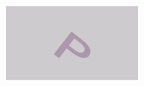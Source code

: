 <div align="center" width="100%" >
<a href="https://www.linkedin.com/in/alex-king00/"><img src="https://github.com/gnikxela0328/gnikxela0328/blob/main/purplestack.gif" width="70%" height="70%" /></a></div>
